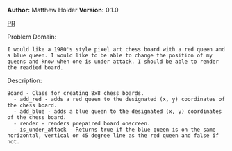 **Author:** Matthew Holder
**Version:** 0.1.0

[PR](https://github.com/holdermatthew5/chess-board.git)

Problem Domain:

    I would like a 1980's style pixel art chess board with a red queen and a blue queen. I would like to be able to change the position of my queens and know when one is under attack. I should be able to render the readied board.

Description:

    Board - Class for creating 8x8 chess boards.
      - add_red - adds a red queen to the designated (x, y) coordinates of the chess board.
      - add_blue - adds a blue queen to the designated (x, y) coordinates of the chess board.
      - render - renders prepaired board onscreen.
      - is_under_attack - Returns true if the blue queen is on the same horizontal, vertical or 45 degree line as the red queen and false if not.